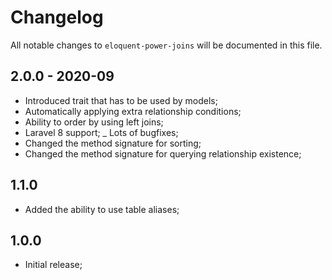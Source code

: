 # Changelog

All notable changes to `eloquent-power-joins` will be documented in this file.

## 2.0.0 - 2020-09
- Introduced trait that has to be used by models;
- Automatically applying extra relationship conditions;
- Ability to order by using left joins;
- Laravel 8 support;
_ Lots of bugfixes;
- Changed the method signature for sorting;
- Changed the method signature for querying relationship existence;

## 1.1.0
- Added the ability to use table aliases;

## 1.0.0
- Initial release;
